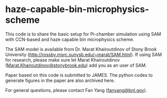 # haze-capable-bin-microphysics-scheme

This code is to share the basic setup for Pi-chamber simulation using SAM with CCN-based and haze capable bin microphysics scheme.

The SAM model is available from Dr. Marat Khairoutdinov of Stony Brook University (http://rossby.msrc.sunysb.edu/~marat/SAM.html). If using SAM for research, please make sure let Marat Khairoutdinov (Marat.Khairoutdinov@stonybrook.edu) add you as an user of SAM.

Paper based on this code is submitted to JAMES. The python codes to generate figures in the paper are also archived here.

For general questions, please contact Fan Yang (fanyang@bnl.gov).
